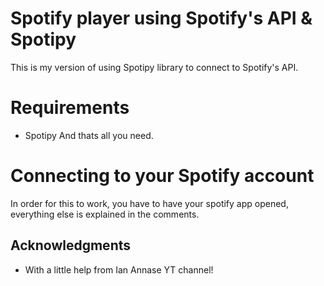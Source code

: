 # Spotify player using Spotify's API & Spotipy
This is my version of using Spotipy library to connect to Spotify's API.

# Requirements
 - Spotipy
And thats all you need.

# Connecting to your Spotify account
In order for this to work, you have to have your spotify app opened, everything else is explained in the comments.

## Acknowledgments

* With a little help from Ian Annase YT channel!